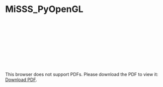 # MiSSS_PyOpenGL
<object data="https://github.com/pkolebski/MiSSS_PyOpenGL/blob/master/.gitignore" type="application/pdf" width="700px" height="700px">
    <embed src="https://github.com/pkolebski/MiSSS_PyOpenGL/blob/master/.gitignore">
        <p>This browser does not support PDFs. Please download the PDF to view it: <a href="https://github.com/pkolebski/MiSSS_PyOpenGL/blob/master/.gitignore">Download PDF</a>.</p>
    </embed>
</object>
